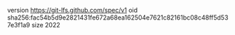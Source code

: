 version https://git-lfs.github.com/spec/v1
oid sha256:fac54b5d9e2821431fe672a68ea162504e7621c82161bc08c48ff5d537e3f1a9
size 2022
